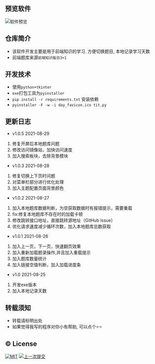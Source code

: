 ## 预览软件

![软件预览](https://gitee.com/rbozo/picgo_image/raw/master/image/0/20210826000245.png)

## 仓库简介

* 该软件开发主要是用于前端知识的学习. 方便切换题目, 本地记录学习天数
* 前端题库来源`前端知识每日3+1`

## 开发技术

* 使用`python+tkinter`
* `exe`打包工具为`pyinstaller`
* `pip install -r requirements.txt`  安装依赖
* `pyinstaller -F -w -i day_favicon.ico tit.py`  

## 更新日志

* v1.0.5 2021-08-29
1. 修复开屏后本地题库问题
2. 修改访问镜像站，加快访问速度
3. 加入搜索板块，去除背景模块

* v1.0.3 2021-08-28
1. 修复切换上下页时问题
2. 对菜单栏部分进行优化处理
3. 加入主题配置页面背景颜色

* v1.0.2 2021-08-27
1. 加入本地题库数据判断，为空获取数据时有报错提示，需要重载
2. fix:修复本地题库不存在时的加载卡顿
3. 修改跳转接口地址，直接跳转源地址（GitHub issue）
4. 优化请求速度减少循环次数，加入本地题库总数获取

* v1.0.1 2021-08-26
1. 加入上一页，下一页，快速翻页效果
2. 加入重新加载题录操作,并且加入重载提示
3. 加入题库数量统计
4. 加入链接空值判断，加入加载进度条

* v1.0 2021-08-25
1. 开发exe版本
2. 加入本地记录天数

## 转载须知

* 转载请标明出处
* 如果觉得我写的程序对你小有帮助, 可以点个⭐⭐

## :copyright: License

[![MIT](http://api.haizlin.cn/api?mod=interview&ctr=issues&act=generateSVG&type=a.svg)](https://github.com/Rr210/hot_search/blob/master/LICENSE) [![上一次提交](https://badgen.net/github/last-commit/Rr210/dayjs)]()
